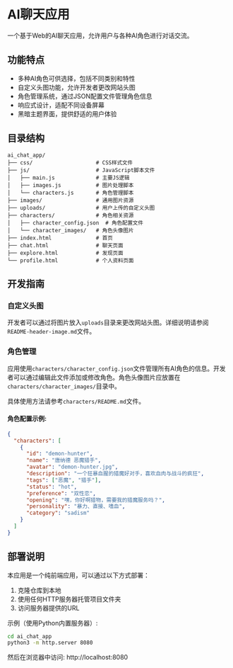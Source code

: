 # AI聊天应用

一个基于Web的AI聊天应用，允许用户与各种AI角色进行对话交流。

## 功能特点

- 多种AI角色可供选择，包括不同类别和特性
- 自定义头图功能，允许开发者更改网站头图
- 角色管理系统，通过JSON配置文件管理角色信息
- 响应式设计，适配不同设备屏幕
- 黑暗主题界面，提供舒适的用户体验

## 目录结构

```
ai_chat_app/
├── css/                    # CSS样式文件
├── js/                     # JavaScript脚本文件
│   ├── main.js             # 主要JS逻辑
│   ├── images.js           # 图片处理脚本
│   └── characters.js       # 角色管理脚本
├── images/                 # 通用图片资源
├── uploads/                # 用户上传的自定义头图
├── characters/             # 角色相关资源
│   ├── character_config.json  # 角色配置文件
│   └── character_images/   # 角色头像图片
├── index.html              # 首页
├── chat.html               # 聊天页面
├── explore.html            # 发现页面
└── profile.html            # 个人资料页面
```

## 开发指南

### 自定义头图

开发者可以通过将图片放入`uploads`目录来更改网站头图。详细说明请参阅`README-header-image.md`文件。

### 角色管理

应用使用`characters/character_config.json`文件管理所有AI角色的信息。开发者可以通过编辑此文件添加或修改角色。角色头像图片应放置在`characters/character_images/`目录中。

具体使用方法请参考`characters/README.md`文件。

#### 角色配置示例:

```json
{
  "characters": [
    {
      "id": "demon-hunter",
      "name": "唐纳德 恶魔猎手",
      "avatar": "demon-hunter.jpg",
      "description": "一个狂暴血腥的猎魔好对手，喜欢血肉与战斗的疯狂",
      "tags": ["恶魔", "猎手"],
      "status": "hot",
      "preference": "双性恋",
      "opening": "嘿，你好啊猎物，需要我的猎魔服务吗？",
      "personality": "暴力、直接、嗜血",
      "category": "sadism"
    }
  ]
}
```

## 部署说明

本应用是一个纯前端应用，可以通过以下方式部署：

1. 克隆仓库到本地
2. 使用任何HTTP服务器托管项目文件夹
3. 访问服务器提供的URL

示例（使用Python内置服务器）:

```bash
cd ai_chat_app
python3 -m http.server 8080
```

然后在浏览器中访问: http://localhost:8080 